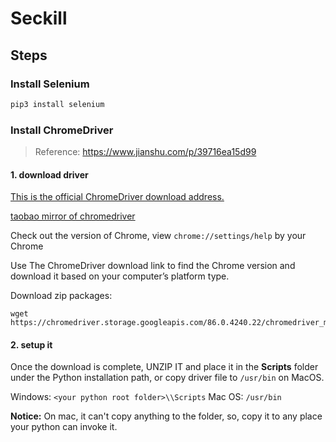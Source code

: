 # Seckill


## Steps

### Install Selenium
```python
pip3 install selenium
```

### Install ChromeDriver

> Reference:
> https://www.jianshu.com/p/39716ea15d99


#### 1. download driver

[This is the official ChromeDriver download address.](https://chromedriver.storage.googleapis.com/index.html)

[taobao mirror of chromedriver](http://npm.taobao.org/mirrors/chromedriver/)

Check out the version of Chrome, view `chrome://settings/help` by your Chrome

Use The ChromeDriver download link to find the Chrome version and download it based on your computer’s platform type.

Download zip packages:

```
wget https://chromedriver.storage.googleapis.com/86.0.4240.22/chromedriver_mac64.zip
```


#### 2. setup it

Once the download is complete, UNZIP IT and place it in the **Scripts** folder under the Python installation path, or copy driver file to `/usr/bin` on MacOS.

Windows: `<your python root folder>\\Scripts`
Mac OS: `/usr/bin`

**Notice:**  On mac, it can't copy anything to the folder, so, copy it to any place your python can invoke it.
